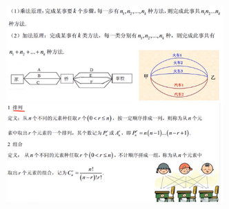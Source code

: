 ![](../photo/Pasted%20image%2020240416113754.png)
![](../photo/Pasted%20image%2020240416113812.png)
